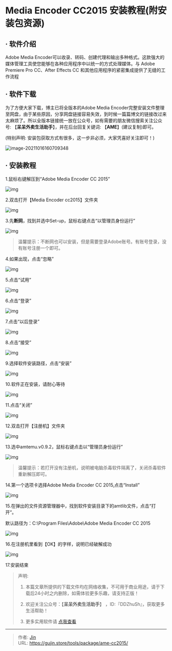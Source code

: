 # Media Encoder CC2015 安装教程(附安装包资源)


## · 软件介绍
Adobe Media Encoder可以收录、转码、创建代理和输出多种格式。这款强大的媒体管理工具使您能够在各种应用程序中以统一的方式处理媒体。与 Adobe Premiere Pro CC、After Effects CC 和其他应用程序的紧密集成提供了无缝的工作流程

## · 软件下载
为了方便大家下载，博主已将全版本的Adobe Media Encoder完整安装文件整理至网盘，由于某些原因，分享网盘链接容易失效，到时候一篇篇博文的链接改过来太麻烦了。所以全版本链接统一放在公众号，如有需要的朋友微信搜索关注公众号: 【**呆呆外卖生活助手**】，并在后台回复关键词: 【**AME**】(建议复制)即可。

(特别声明: 安装包获取方式有很多，这一步非必须，大家凭喜好关注即可！)

![image-20211016160709348](https://img.gujin.store/img/image-20211016160709348.png)

## · 安装教程

1.鼠标右键解压到“Adobe Media Encoder CC 2015”

![img](https://img.gujin.store/img/v2-f69dc3550122f8440d9c3b4fa74bc2d7_720w.png)

2.双击打开【Media Encoder cc2015】文件夹

![img](https://img.gujin.store/img/v2-2c5d5c53fe38dca9f51034fe23e00015_720w.png)



3.先**断网**，找到并选中Set-up，鼠标右键点击“以管理员身份运行”

![img](https://img.gujin.store/img/v2-f24ac4f772a111f261309f417e38f4b5_720w.png)

> 温馨提示：不断网也可以安装，但是需要登录Adobe账号。有账号登录，没有账号注册一个即可。

4.如果出现，点击“忽略”

![img](https://img.gujin.store/img/v2-4759ad3f802bc60f865e656a22578e8b_720w.png)

5.点击“试用”

![img](https://img.gujin.store/img/v2-93787c115962a8a0aca9c0842a1895b4_720w.png)

6.点击“登录”

![img](https://img.gujin.store/img/v2-d8003e9db07a6502191a8aabf5ac622a_720w.png)

7.点击“以后登录”

![img](https://img.gujin.store/img/v2-9fe9ed6f7a3ecf1da0d919711cb3865b_720w.png)

8.点击“接受”

![img](https://img.gujin.store/img/v2-3e261cdd89db682e3a8e9411edb5a79d_720w.png)

9.选择软件安装路径，点击“安装”

![img](https://img.gujin.store/img/v2-cdc60daffc1b0361412d1d9aec18e4f5_720w.png)

10.软件正在安装，请耐心等待

![img](https://img.gujin.store/img/v2-be5faf25991796bc14a5667831582f96_720w.png)

11.点击“关闭”

![img](https://img.gujin.store/img/v2-5b417f13adcbb9924f5a393618581bf0_720w.png)

12.双击打开【注册机】文件夹

![img](https://img.gujin.store/img/v2-877293c5dd615ec4127f4aee127920c1_720w.png)

13.选中amtemu.v0.9.2，鼠标右键点击以“管理员身份运行”

![img](https://img.gujin.store/img/v2-b892c70fc8379a210320c7f708af2035_720w.png)

> 温馨提示：若打开没有注册机，说明被电脑杀毒软件隔离了，关闭杀毒软件重新解压即可。

14.第一个选项卡选择Adobe Media Encoder CC 2015,点击“Install”

![img](https://img.gujin.store/img/v2-76cf3977ac1678f2ad8b0c3198230634_720w.png)

15.在弹出的文件资源管理器中，找到软件安装目录下的amtlib文件，点击“打开”。

默认路径为：C:\Program Files\Adobe\Adobe Media Encoder CC 2015

![img](https://img.gujin.store/img/v2-3b5dd4c5e13c7698b5d5f666f85f3172_720w.png)



16.在注册机里看到【OK】的字样，说明已经破解成功

![img](https://img.gujin.store/img/v2-b69176fc10b6d2c34276eb9b24b5c2b0_720w.png)

17.安装结束




> 声明: 
>
> 1. 本篇文章所提供的下载文件均在网络收集，不可用于商业用途，请于下载后24小时之内删除，如需体验更多乐趣，请支持正版！
>
> 2. 欢迎关注公众号：【**呆呆外卖生活助手**】 ，ID:『DDZhuSh』，获取更多生活帮助！
>
> 3. 更多实用软件请  [点我查看](/tools)

---

> 作者: [Jin](https://img.gujin.store/img/favicon.ico)  
> URL: https://gujin.store/tools/package/ame-cc2015/  

